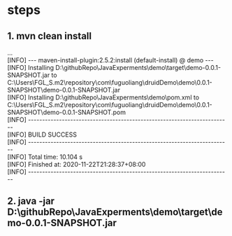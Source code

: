 # steps

## 1. mvn clean install
...  
[INFO] --- maven-install-plugin:2.5.2:install (default-install) @ demo ---  
[INFO] Installing D:\githubRepo\JavaExperments\demo\target\demo-0.0.1-SNAPSHOT.jar to C:\Users\FGL_S\.m2\repository\com\fuguoliang\druidDemo\demo\0.0.1-SNAPSHOT\demo-0.0.1-SNAPSHOT.jar  
[INFO] Installing D:\githubRepo\JavaExperments\demo\pom.xml to C:\Users\FGL_S\.m2\repository\com\fuguoliang\druidDemo\demo\0.0.1-SNAPSHOT\demo-0.0.1-SNAPSHOT.pom  
[INFO] ------------------------------------------------------------------------  
[INFO] BUILD SUCCESS  
[INFO] ------------------------------------------------------------------------  
[INFO] Total time:  10.104 s  
[INFO] Finished at: 2020-11-22T21:28:37+08:00  
[INFO] ------------------------------------------------------------------------  

## 2. java -jar D:\githubRepo\JavaExperments\demo\target\demo-0.0.1-SNAPSHOT.jar

